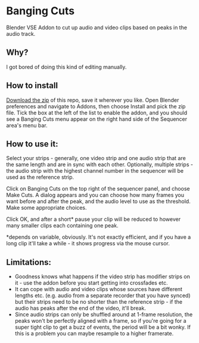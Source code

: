 # Banging Cuts
Blender VSE Addon to cut up audio and video clips based on peaks in the audio track.

## Why?
I got bored of doing this kind of editing manually.

## How to install
[Download the zip](https://github.com/OllyFunkster/bangingcuts/archive/refs/heads/main.zip) of this repo, save it wherever you like. Open Blender preferences and navigate to Addons, then choose Install and pick the zip file. Tick the box at the left of the list to enable the addon, and you should see a Banging Cuts menu appear on the right hand side of the Sequencer area's menu bar.

## How to use it:
Select your strips - generally, one video strip and one audio strip that are the same length and are in sync with each other. Optionally, multiple strips - the audio strip with the highest channel number in the sequencer will be used as the reference strip.

Click on Banging Cuts on the top right of the sequencer panel, and choose Make Cuts. A dialog appears and you can choose how many frames you want before and after the peak, and the audio level to use as the threshold. Make some appropriate choices.

Click OK, and after a short* pause your clip will be reduced to however many smaller clips each containing one peak.

*depends on variable, obviously. It's not exactly efficient, and if you have a long clip it'll take a while - it shows progress via the mouse cursor.

## Limitations:
- Goodness knows what happens if the video strip has modifier strips on it - use the addon before you start getting into crossfades etc.
- It can cope with audio and video clips whose sources have different lengths etc. (e.g. audio from a separate recorder that you have synced) but their strips need to be no shorter than the reference strip - if the audio has peaks after the end of the video, it'll break.
- Since audio strips can only be shuffled around at 1-frame resolution, the peaks won't be perfectly aligned with a frame, so if you're going for a super tight clip to get a buzz of events, the period will be a bit wonky. If this is a problem you can maybe resample to a higher framerate.
